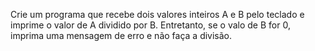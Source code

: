 Crie um programa que recebe dois valores inteiros A e B pelo teclado e imprime o valor de A dividido por B. Entretanto, se o valo de B for 0, imprima uma mensagem de erro e não faça a divisão.